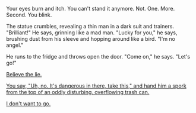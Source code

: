 Your eyes burn and itch. You can't stand it anymore.
    Not. One. More. Second.
        You blink.

The statue crumbles, revealing a thin man in a dark suit
and trainers. "Brilliant!" He says, grinning like a mad man.
"Lucky for you," he says, brushing dust from his sleeve and
hopping around like a bird. "I'm no angel."

He runs to the fridge and throws open the door.
"Come on," he says. "Let's go!"

[Believe the lie.](../the-smoking-man/believe/believe.md)

[You say, "Uh, no. It's dangerous in there, take this," and hand him a spork from the top of an oddly disturbing, overflowing trash can.](../the-cake/dangerous/dangerous.md)

[I don't want to go.](dont-want-to/dont-want-to.md)